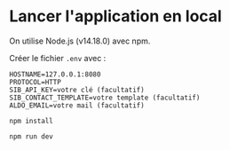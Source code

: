 # Lancer l'application en local

On utilise Node.js (v14.18.0) avec npm.

Créer le fichier `.env` avec :

```
HOSTNAME=127.0.0.1:8080
PROTOCOL=HTTP
SIB_API_KEY=votre clé (facultatif)
SIB_CONTACT_TEMPLATE=votre template (facultatif)
ALDO_EMAIL=votre mail (facultatif)
```

`npm install`

`npm run dev`
